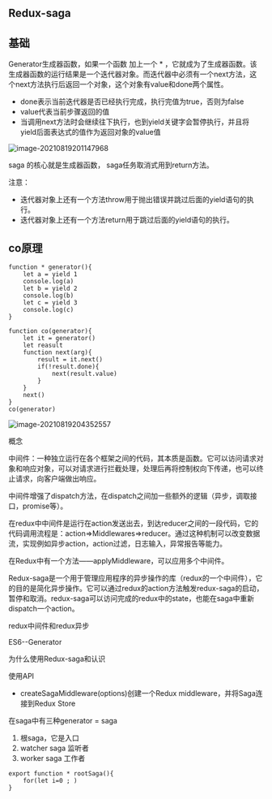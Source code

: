 ## Redux-saga

## 基础

Generator生成器函数，如果一个函数 加上一个 * ，它就成为了生成器函数。该生成器函数的运行结果是一个迭代器对象。而迭代器中必须有一个next方法，这个next方法执行后返回一个对象，这个对象有value和done两个属性。

- done表示当前迭代器是否已经执行完成，执行完值为true，否则为false
- value代表当前步骤返回的值
- 当调用next方法时会继续往下执行，也到yield关键字会暂停执行，并且将yield后面表达式的值作为返回对象的value值

![image-20210819201147968](C:\Users\dukkha\AppData\Roaming\Typora\typora-user-images\image-20210819201147968.png)

saga 的核心就是生成器函数， saga任务取消式用到return方法。

注意：

- 迭代器对象上还有一个方法throw用于抛出错误并跳过后面的yield语句的执行。
- 迭代器对象上还有一个方法return用于跳过后面的yield语句的执行。



## co原理

```
function * generator(){
	let a = yield 1
	console.log(a)
	let b = yield 2
	console.log(b)
	let c = yield 3
	console.log(c)
}

function co(generator){
	let it = generator()
	let reasult 
	function next(arg){
		result = it.next()
		if(!result.done){
			next(result.value)
		}
	}
	next()
}
co(generator)
```







![image-20210819204352557](C:\Users\dukkha\AppData\Roaming\Typora\typora-user-images\image-20210819204352557.png)

概念

中间件：一种独立运行在各个框架之间的代码，其本质是函数。它可以访问请求对象和响应对象，可以对请求进行拦截处理，处理后再将控制权向下传递，也可以终止请求，向客户端做出响应。 

中间件增强了dispatch方法，在dispatch之间加一些额外的逻辑（异步，调取接口，promise等）。

在redux中中间件是运行在action发送出去，到达reducer之间的一段代码，它的代码调用流程是：action=>Middlewares=>reducer。通过这种机制可以改变数据流，实现例如异步action，action过滤，日志输入，异常报告等能力。

在Redux中有一个方法——applyMiddleware，可以应用多个中间件。



Redux-saga是一个用于管理应用程序的异步操作的库（redux的一个中间件），它的目的是简化异步操作。它可以通过redux的action方法触发redux-saga的启动，暂停和取消。redux-saga可以访问完成的redux中的state，也能在saga中重新dispatch一个action。



redux中间件和redux异步

ES6--Generator

为什么使用Redux-saga和认识





使用API

- createSagaMiddleware(options)创建一个Redux middleware，并将Saga连接到Redux Store



在saga中有三种generator = saga

1. 根saga，它是入口
2. watcher saga 监听者
3. worker saga 工作者

```
export function * rootSaga(){
	for(let i=0 ; )
}
```







